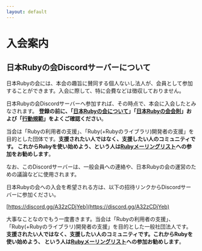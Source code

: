 ```yaml
---
layout: default
---
```

# 入会案内
## 日本Rubyの会Discordサーバーについて

日本Rubyの会には、本会の趣旨に賛同する個人ないし法人が、会員として参加することができます。入会に際して、特に会費などは徴収しておりません。

日本Rubyの会Discordサーバーへ参加すれば、その時点で、本会に入会したとみなされます。
**登録の前に、「[日本Rubyの会について](/aboutus.html)」「[日本Rubyの会会則](/bylaws.html)」および「[行動規範](/code-of-conduct.html)」をよくご確認ください**。

当会は「Rubyの利用者の支援」、「Ruby(+Rubyのライブラリ)開発者の支援」を目的とした団体です。**支援されたい人ではなく、支援したい人のコミュニティです。
これからRubyを使い始めよう、という人は[Rubyメーリングリスト](http://www.ruby-lang.org/ja/community/mailing-lists/)への参加をお勧めします**。

なお、このDiscordサーバーは、一般会員への連絡や、日本Rubyの会の運営のための議論などに使用されます。

日本Rubyの会への入会を希望される方は、以下の招待リンクからDiscordサーバーに参加ください。

[https://discord.gg/A32zCDjYeb](https://discord.gg/A32zCDjYeb)

大事なことなのでもう一度書きます。当会は「Rubyの利用者の支援」、「Ruby(+Rubyのライブラリ)開発者の支援」を目的とした一般社団法人です。
**支援されたい人ではなく、支援したい人のコミュニティです。これからRubyを使い始めよう、
という人は[Rubyメーリングリスト](http://www.ruby-lang.org/ja/community/mailing-lists/)への参加お勧めします**。
